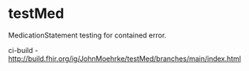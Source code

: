 # testMed

MedicationStatement testing for contained error.

ci-build - http://build.fhir.org/ig/JohnMoehrke/testMed/branches/main/index.html

